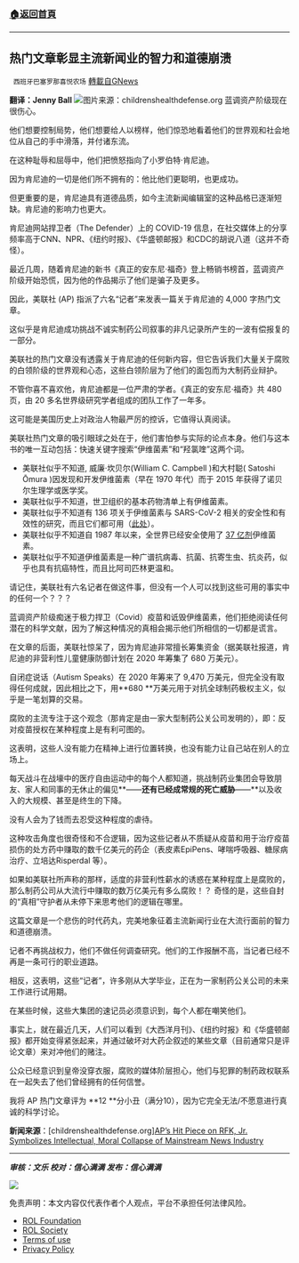 ###  [:house:返回首頁](https://github.com/ourhimalayas/txt)
---


## 热门文章彰显主流新闻业的智力和道德崩溃
` 西班牙巴塞罗那喜悦农场` [轉載自GNews](https://gnews.org/zh-hans/1781772/)

**翻译：Jenny Ball**
![](https://assets.gnews.org/wp-content/uploads/2021/12/tempsnip05-5.png)图片来源：childrenshealthdefense.org
蓝调资产阶级现在很伤心。

他们想要控制局势，他们想要给人以榜样，他们惊恐地看着他们的世界观和社会地位从自己的手中滑落，并付诸东流。

在这种耻辱和屈辱中，他们把愤怒指向了小罗伯特·肯尼迪。

因为肯尼迪的一切是他们所不拥有的：他比他们更聪明，也更成功。

但更重要的是，肯尼迪具有道德品质，如今主流新闻编辑室的这种品格已逐渐短缺。肯尼迪的影响力也更大。

肯尼迪网站捍卫者（The Defender）上的 COVID-19 信息，在社交媒体上的分享频率高于CNN、NPR、《纽约时报》、《华盛顿邮报》和CDC的胡说八道（这并不奇怪）。

最近几周，随着肯尼迪的新书《真正的安东尼·福奇》登上畅销书榜首，蓝调资产阶级开始恐慌，因为他的作品揭示了他们是骗子及更多。

因此，美联社 (AP) 指派了六名“记者”来发表一篇关于肯尼迪的 4,000 字热门文章。

这似乎是肯尼迪成功挑战不诚实制药公司叙事的非凡记录所产生的一波有偿报复的一部分。

美联社的热门文章没有透露关于肯尼迪的任何新内容，但它告诉我们大量关于腐败的白领阶级的世界观和心态，这些白领阶层为了他们的面包而为大制药业辩护。

不管你喜不喜欢他，肯尼迪都是一位严肃的学者。《真正的安东尼·福奇》共 480 页，由 20 多名世界级研究学者组成的团队工作了一年多。

这可能是美国历史上对政治人物最严厉的控诉，它值得认真阅读。

美联社热门文章的吸引眼球之处在于，他们害怕参与实际的论点本身。他们与这本书的唯一互动包括：快速关键字搜索“伊维菌素”和“羟氯喹”这两个词。

- 美联社似乎不知道, 威廉·坎贝尔(William C. Campbell )和大村聪( Satoshi Ōmura )因发现和开发伊维菌素（早在 1970 年代）而于 2015 年获得了诺贝尔生理学或医学奖。
- 美联社似乎不知道，世卫组织的基本药物清单上有伊维菌素。
- 美联社似乎不知道有 136 项关于伊维菌素与 SARS-CoV-2 相关的安全性和有效性的研究，而且它们都可用（[此处](https://c19ivermectin.com/)）。
- 美联社似乎不知道自 1987 年以来，全世界已经安全使用了 [37 亿剂](https://c19ivermectin.com/santin.html)伊维菌素。
- 美联社似乎不知道伊维菌素是一种广谱抗病毒、抗菌、抗寄生虫、抗炎药，似乎也具有抗癌特性，而且比阿司匹林更温和。


请记住，美联社有六名记者在做这件事，但没有一个人可以找到这些可用的事实中的任何一个？？？

蓝调资产阶级痴迷于极力捍卫（Covid）疫苗和诋毁伊维菌素，他们拒绝阅读任何潜在的科学文献，因为了解这种情况的真相会揭示他们所相信的一切都是谎言。

在文章的后面，美联社惊呆了，因为肯尼迪非常擅长筹集资金（据美联社报道，肯尼迪的非营利性儿童健康防御计划在 2020 年筹集了 680 万美元）。

自闭症说话（Autism Speaks）在 2020 年筹来了 9,470 万美元，但完全没有取得任何成就，因此相比之下，用**680 **万美元用于对抗全球制药极权主义，似乎是一笔划算的交易。

腐败的主流专注于这个观念（那肯定是由一家大型制药公关公司发明的），即：反对疫苗授权在某种程度上是有利可图的。

这表明，这些人没有能力在精神上进行位置转换，也没有能力让自己站在别人的立场上。

每天战斗在战壕中的医疗自由运动中的每个人都知道，挑战制药业集团会导致朋友、家人和同事的无休止的偏见**——**还有已经成常规的死亡威胁**——**以及收入的大规模、甚至是终生的下降。

没有人会为了钱而去忍受这种程度的虐待。

这种攻击角度也很奇怪和不合逻辑，因为这些记者从不质疑从疫苗和用于治疗疫苗损伤的处方药中赚取的数千亿美元的药企（表皮素EpiPens、哮喘呼吸器、糖尿病治疗、立培达Risperdal 等）。

如果如美联社所声称的那样，适度的非营利性薪水的诱惑在某种程度上是腐败的，那么制药公司从大流行中赚取的数万亿美元有多么腐败！？ 奇怪的是，这些自封的“真相”守护者从未停下来思考他们的逻辑在哪里。

这篇文章是一个悲伤的时代药丸，完美地象征着主流新闻行业在大流行面前的智力和道德崩溃。

记者不再挑战权力，他们不做任何调查研究。他们的工作报酬不高，当记者已经不再是一条可行的职业道路。

相反，这表明，这些“记者”，许多刚从大学毕业，正在为一家制药公关公司的未来工作进行试用期。

在某些时候，这些大集团的速记员必须意识到，每个人都在嘲笑他们。

事实上，就在最近几天，人们可以看到《大西洋月刊》、《纽约时报》和《华盛顿邮报》都开始变得紧张起来，并通过破坏对大药企叙述的某些文章（目前通常只是评论文章）来对冲他们的赌注。

公众已经意识到皇帝没穿衣服，腐败的媒体阶层担心，他们与犯罪的制药政权联系在一起失去了他们曾经拥有的任何信誉。

我将 AP 热门文章评为 **12 **分小丑（满分10），因为它完全无法/不愿意进行真诚的科学讨论。

**新闻来源**：[childrenshealthdefense.org][AP’s Hit Piece on RFK, Jr. Symbolizes Intellectual, Moral Collapse of Mainstream News Industry](https://childrenshealthdefense.org/defender/associated-press-hit-piece-rfk-jr-mainstream-news-industry/?utm_source=salsa&amp;eType=EmailBlastContent&amp;eId=fdc45698-9cd1-4810-9f6b-e85ec9e3f518)

* * *

***审核：文乐
校对：信心满满
发布：信心满满***

![](https://assets.gnews.org/wp-content/uploads/2021/12/GNEWS_CH.-1-3-4.jpeg)



 

免责声明：本文内容仅代表作者个人观点，平台不承担任何法律风险。

- [ROL Foundation](https://rolfoundation.org/)
- [ROL Society](https://rolsociety.org/)
- [Terms of use](https://gnews.org/terms-of-use-3/)
- [Privacy Policy](https://gnews.org/privacy-policy/)
